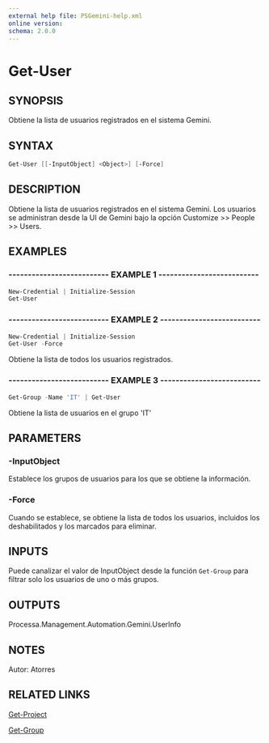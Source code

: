 ```yaml
---
external help file: PSGemini-help.xml
online version: 
schema: 2.0.0
---
```


# Get-User

## SYNOPSIS
Obtiene la lista de usuarios registrados en el sistema Gemini.

## SYNTAX

```powershell
Get-User [[-InputObject] <Object>] [-Force]
```

## DESCRIPTION
Obtiene la lista de usuarios registrados en el sistema Gemini.
Los usuarios se administran desde la UI de Gemini bajo la opción Customize \>\> People \>\> Users.

## EXAMPLES

### -------------------------- EXAMPLE 1 --------------------------
```powershell
New-Credential | Initialize-Session
Get-User
```

### -------------------------- EXAMPLE 2 --------------------------
```powershell
New-Credential | Initialize-Session
Get-User -Force
```

Obtiene la lista de todos los usuarios registrados.

### -------------------------- EXAMPLE 3 --------------------------
```powershell
Get-Group -Name 'IT' | Get-User
```

Obtiene la lista de usuarios en el grupo 'IT'

## PARAMETERS
### -InputObject
Establece los grupos de usuarios para los que se obtiene la información.

### -Force
Cuando se establece, se obtiene la lista de todos los usuarios, incluidos los deshabilitados y los marcados para eliminar.


## INPUTS
Puede canalizar el valor de InputObject desde la función `Get-Group` para filtrar solo los usuarios de uno o más grupos.

## OUTPUTS

Processa.Management.Automation.Gemini.UserInfo

## NOTES
Autor: Atorres

## RELATED LINKS

[Get-Project](Get-Project.md)

[Get-Group](Get-Group.md)
